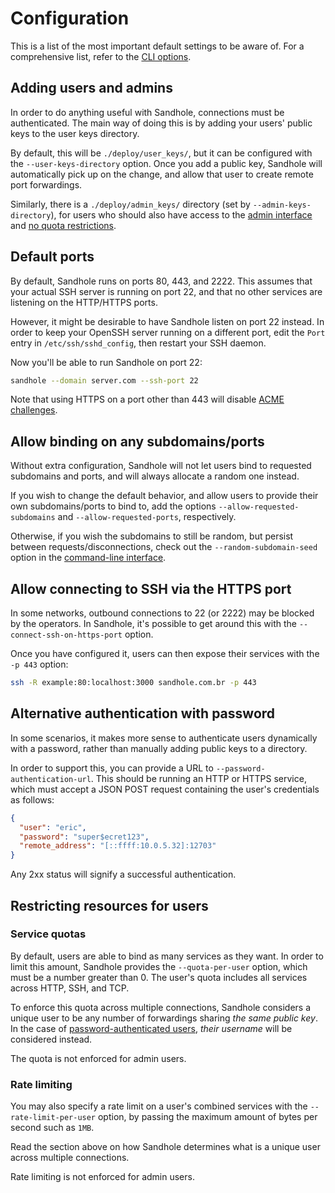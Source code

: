 # Configuration

This is a list of the most important default settings to be aware of. For a comprehensive list, refer to the [CLI options](./cli.md).

## Adding users and admins

In order to do anything useful with Sandhole, connections must be authenticated. The main way of doing this is by adding your users' public keys to the user keys directory.

By default, this will be `./deploy/user_keys/`, but it can be configured with the `--user-keys-directory` option. Once you add a public key, Sandhole will automatically pick up on the change, and allow that user to create remote port forwardings.

Similarly, there is a `./deploy/admin_keys/` directory (set by `--admin-keys-directory`), for users who should also have access to the [admin interface](./admin_interface.md) and [no quota restrictions](#restricting-resources-for-users).

## Default ports

By default, Sandhole runs on ports 80, 443, and 2222. This assumes that your actual SSH server is running on port 22, and that no other services are listening on the HTTP/HTTPS ports.

However, it might be desirable to have Sandhole listen on port 22 instead. In order to keep your OpenSSH server running on a different port, edit the `Port` entry in `/etc/ssh/sshd_config`, then restart your SSH daemon.

Now you'll be able to run Sandhole on port 22:

```bash
sandhole --domain server.com --ssh-port 22
```

Note that using HTTPS on a port other than 443 will disable [ACME challenges](./tls_support.md#acme-support).

## Allow binding on any subdomains/ports

Without extra configuration, Sandhole will not let users bind to requested subdomains and ports, and will always allocate a random one instead.

If you wish to change the default behavior, and allow users to provide their own subdomains/ports to bind to, add the options `--allow-requested-subdomains` and `--allow-requested-ports`, respectively.

Otherwise, if you wish the subdomains to still be random, but persist between requests/disconnections, check out the `--random-subdomain-seed` option in the [command-line interface](./cli.md).

## Allow connecting to SSH via the HTTPS port

In some networks, outbound connections to 22 (or 2222) may be blocked by the operators. In Sandhole, it's possible to get around this with the `--connect-ssh-on-https-port` option.

Once you have configured it, users can then expose their services with the `-p 443` option:

```bash
ssh -R example:80:localhost:3000 sandhole.com.br -p 443
```

## Alternative authentication with password

In some scenarios, it makes more sense to authenticate users dynamically with a password, rather than manually adding public keys to a directory.

In order to support this, you can provide a URL to `--password-authentication-url`. This should be running an HTTP or HTTPS service, which must accept a JSON POST request containing the user's credentials as follows:

```json
{
  "user": "eric",
  "password": "super$ecret123",
  "remote_address": "[::ffff:10.0.5.32]:12703"
}
```

Any 2xx status will signify a successful authentication.

## Restricting resources for users

### Service quotas

By default, users are able to bind as many services as they want. In order to limit this amount, Sandhole provides the `--quota-per-user` option, which must be a number greater than 0. The user's quota includes all services across HTTP, SSH, and TCP.

To enforce this quota across multiple connections, Sandhole considers a unique user to be any number of forwardings sharing _the same public key_. In the case of [password-authenticated users](#alternative-authentication-with-password), _their username_ will be considered instead.

The quota is not enforced for admin users.

### Rate limiting

You may also specify a rate limit on a user's combined services with the `--rate-limit-per-user` option, by passing the maximum amount of bytes per second such as `1MB`.

Read the section above on how Sandhole determines what is a unique user across multiple connections.

Rate limiting is not enforced for admin users.
